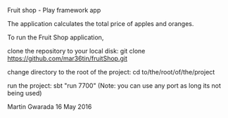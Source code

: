 Fruit shop - Play framework app

The application calculates the total price of apples and oranges.

To run the Fruit Shop application,

clone the repository to your local disk: git clone https://github.com/mar36tin/fruitShop.git

change directory to the root of the project: cd to/the/root/of/the/project

run the project: sbt "run 7700" (Note: you can use any port as long its not being used)


Martin Gwarada 16 May 2016